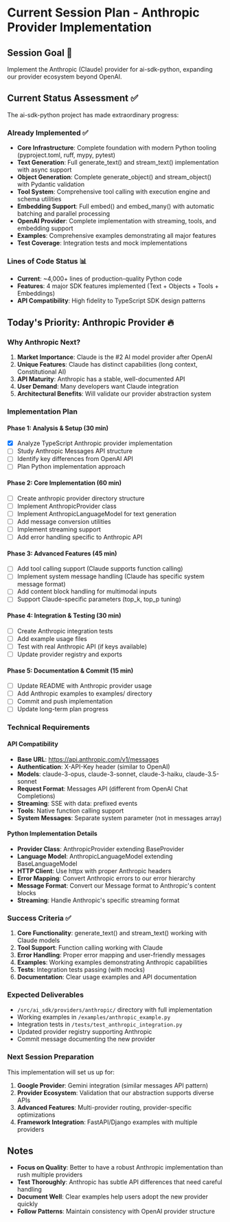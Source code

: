 # Current Session Plan - Anthropic Provider Implementation

## Session Goal 🎯
Implement the Anthropic (Claude) provider for ai-sdk-python, expanding our provider ecosystem beyond OpenAI.

## Current Status Assessment ✅
The ai-sdk-python project has made extraordinary progress:

### Already Implemented ✅
- **Core Infrastructure**: Complete foundation with modern Python tooling (pyproject.toml, ruff, mypy, pytest)
- **Text Generation**: Full generate_text() and stream_text() implementation with async support
- **Object Generation**: Complete generate_object() and stream_object() with Pydantic validation  
- **Tool System**: Comprehensive tool calling with execution engine and schema utilities
- **Embedding Support**: Full embed() and embed_many() with automatic batching and parallel processing
- **OpenAI Provider**: Complete implementation with streaming, tools, and embedding support
- **Examples**: Comprehensive examples demonstrating all major features
- **Test Coverage**: Integration tests and mock implementations

### Lines of Code Status 📊
- **Current**: ~4,000+ lines of production-quality Python code
- **Features**: 4 major SDK features implemented (Text + Objects + Tools + Embeddings)
- **API Compatibility**: High fidelity to TypeScript SDK design patterns

## Today's Priority: Anthropic Provider 🔥

### Why Anthropic Next?
1. **Market Importance**: Claude is the #2 AI model provider after OpenAI
2. **Unique Features**: Claude has distinct capabilities (long context, Constitutional AI)
3. **API Maturity**: Anthropic has a stable, well-documented API
4. **User Demand**: Many developers want Claude integration
5. **Architectural Benefits**: Will validate our provider abstraction system

### Implementation Plan

#### Phase 1: Analysis & Setup (30 min)
- [x] Analyze TypeScript Anthropic provider implementation
- [ ] Study Anthropic Messages API structure  
- [ ] Identify key differences from OpenAI API
- [ ] Plan Python implementation approach

#### Phase 2: Core Implementation (60 min)
- [ ] Create anthropic provider directory structure
- [ ] Implement AnthropicProvider class
- [ ] Implement AnthropicLanguageModel for text generation
- [ ] Add message conversion utilities
- [ ] Implement streaming support
- [ ] Add error handling specific to Anthropic API

#### Phase 3: Advanced Features (45 min)
- [ ] Add tool calling support (Claude supports function calling)
- [ ] Implement system message handling (Claude has specific system message format)
- [ ] Add content block handling for multimodal inputs
- [ ] Support Claude-specific parameters (top_k, top_p tuning)

#### Phase 4: Integration & Testing (30 min)
- [ ] Create Anthropic integration tests
- [ ] Add example usage files
- [ ] Test with real Anthropic API (if keys available)
- [ ] Update provider registry and exports

#### Phase 5: Documentation & Commit (15 min)
- [ ] Update README with Anthropic provider usage
- [ ] Add Anthropic examples to examples/ directory
- [ ] Commit and push implementation
- [ ] Update long-term plan progress

### Technical Requirements

#### API Compatibility
- **Base URL**: https://api.anthropic.com/v1/messages
- **Authentication**: X-API-Key header (similar to OpenAI)
- **Models**: claude-3-opus, claude-3-sonnet, claude-3-haiku, claude-3.5-sonnet
- **Request Format**: Messages API (different from OpenAI Chat Completions)
- **Streaming**: SSE with data: prefixed events
- **Tools**: Native function calling support
- **System Messages**: Separate system parameter (not in messages array)

#### Python Implementation Details
- **Provider Class**: AnthropicProvider extending BaseProvider
- **Language Model**: AnthropicLanguageModel extending BaseLanguageModel  
- **HTTP Client**: Use httpx with proper Anthropic headers
- **Error Mapping**: Convert Anthropic errors to our error hierarchy
- **Message Format**: Convert our Message format to Anthropic's content blocks
- **Streaming**: Handle Anthropic's specific streaming format

### Success Criteria ✅
1. **Core Functionality**: generate_text() and stream_text() working with Claude models
2. **Tool Support**: Function calling working with Claude
3. **Error Handling**: Proper error mapping and user-friendly messages
4. **Examples**: Working examples demonstrating Anthropic capabilities
5. **Tests**: Integration tests passing (with mocks)
6. **Documentation**: Clear usage examples and API documentation

### Expected Deliverables
- `/src/ai_sdk/providers/anthropic/` directory with full implementation
- Working examples in `/examples/anthropic_example.py`
- Integration tests in `/tests/test_anthropic_integration.py`
- Updated provider registry supporting Anthropic
- Commit message documenting the new provider

### Next Session Preparation
This implementation will set us up for:
1. **Google Provider**: Gemini integration (similar messages API pattern)
2. **Provider Ecosystem**: Validation that our abstraction supports diverse APIs
3. **Advanced Features**: Multi-provider routing, provider-specific optimizations
4. **Framework Integration**: FastAPI/Django examples with multiple providers

## Notes
- **Focus on Quality**: Better to have a robust Anthropic implementation than rush multiple providers
- **Test Thoroughly**: Anthropic has subtle API differences that need careful handling
- **Document Well**: Clear examples help users adopt the new provider quickly
- **Follow Patterns**: Maintain consistency with OpenAI provider structure